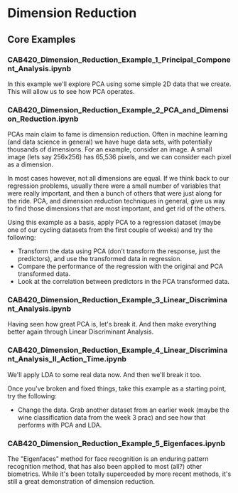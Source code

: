 # Dimension Reduction

## Core Examples

### CAB420_Dimension_Reduction_Example_1_Principal_Component_Analysis.ipynb

In this example we'll explore PCA using some simple 2D data that we create. This will allow us to see how PCA operates.

### CAB420_Dimension_Reduction_Example_2_PCA_and_Dimension_Reduction.ipynb

PCAs main claim to fame is dimension reduction. Often in machine learning (and data science in general) we have huge data sets, with potentially thousands of dimensions. For an example, consider an image. A small image (lets say 256x256) has 65,536 pixels, and we can consider each pixel as a dimension.

In most cases however, not all dimensions are equal. If we think back to our regression problems, usually there were a small number of variables that were really important, and then a bunch of others that were just along for the ride. PCA, and dimension reduction techniques in general, give us way to find those dimensions that are most important, and get rid of the others.

Using this example as a basis, apply PCA to a regression dataset (maybe one of our cycling datasets from the first couple of weeks) and try the following: 

*  Transform the data using PCA (don’t transform the response, just the predictors), and use the transformed data in regression. 
*  Compare the performance of the regression with the original and PCA transformed data. 
*  Look at the correlation between predictors in the PCA transformed data. 

### CAB420_Dimension_Reduction_Example_3_Linear_Discriminant_Analysis.ipynb 

Having seen how great PCA is, let's break it. And then make everything better again through Linear Discriminant Analysis.

### CAB420_Dimension_Reduction_Example_4_Linear_Discriminant_Analysis_II_Action_Time.ipynb 

We'll apply LDA to some real data now. And then we'll break it too.

Once you've broken and fixed things, take this example as a starting point, try the following: 

* Change the data. Grab another dataset from an earlier week (maybe the wine classification data from the week 3 prac) and see how that performs with PCA and LDA. 

### CAB420_Dimension_Reduction_Example_5_Eigenfaces.ipynb

The "Eigenfaces" method for face recognition is an enduring pattern recognition method, that has also been applied to most (all?) other biometrics. While it's been totally superceeded by more recent methods, it's still a great demonstration of dimension reduction.

